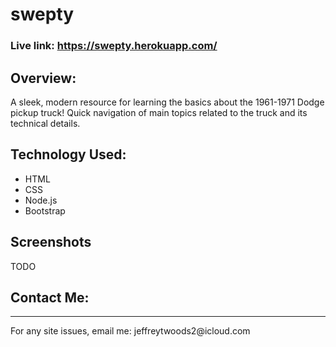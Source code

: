 # swepty

### Live link: https://swepty.herokuapp.com/

## Overview:

A sleek, modern resource for learning the basics about the 1961-1971 Dodge pickup truck! Quick navigation of main topics related to the truck and its technical details.

## Technology Used:

<ul>
  <li>HTML</li>
  <li>CSS</li>
  <li>Node.js</li>
  <li>Bootstrap</li>
</ul>

## Screenshots

TODO

## Contact Me:

<hr>
For any site issues, email me: jeffreytwoods2@icloud.com
